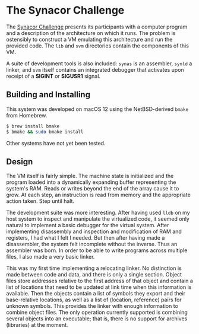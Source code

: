 # The Synacor Challenge

The [Synacor Challenge][1] presents its participants
with a computer program and a description of the architecture
on which it runs.
The problem is ostensibly to construct a VM emulating this architecture
and run the provided code.
The `lib` and `svm` directories contain the components of this VM.

A suite of development tools is also included:
`synas` is an assembler, `synld` a linker,
and `svm` itself contains an integrated debugger
that activates upon receipt of a **SIGINT** or **SIGUSR1** signal.

## Building and Installing

This system was developed on macOS 12 using the NetBSD-derived `bmake`
from Homebrew.

```sh
$ brew install bmake
$ bmake && sudo bmake install
```

Other systems have not yet been tested.

## Design

The VM itself is fairly simple.
The machine state is initialized
and the program loaded into a dynamically expanding buffer
representing the system's RAM.
Reads or writes beyond the end of the array cause it to grow.
At each step, an instruction is read from memory
and the appropriate action taken.
Step until halt.

The development suite was more interesting.
After having used `lldb` on my host system
to inspect and manipulate the virtualized code,
it seemed only natural to implement a basic debugger
for the virtual system.
After implementing disassembly
and inspection and modification of RAM and registers,
I had what I felt I needed.
But then after having made a disassembler,
the system felt incomplete without the inverse.
Thus an assembler was born.
In order to be able to write programs across multiple files,
I also made a very basic linker.

This was my first time implementing a relocating linker.
No distinction is made between code and data,
and there is only a single section.
Object files store addresses
relative to the first address of that object
and contain a list of locations that need to be updated
at link time when this information is available.
Then the objects contain a list of symbols they export
and their base-relative locations,
as well as a list of (location, reference) pairs for unknown symbols.
This provides the linker with enough information
to combine object files.
The only operation currently supported is combining several objects
into an executable;
that is, there is no support for archives (libraries) at the moment.

[1]: https://challenge.synacor.com

